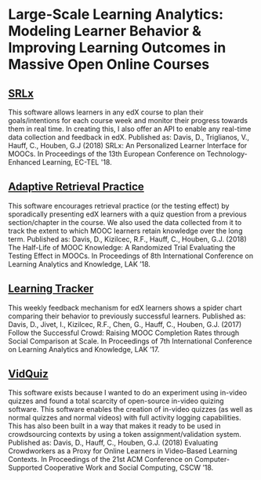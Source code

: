 # Large-Scale Learning Analytics: Modeling Learner Behavior & Improving Learning Outcomes in Massive Open Online Courses


## [SRLx](https://github.com/dan7davis/Lambda/tree/master/study%20planning)

This software allows learners in any edX course to plan their goals/intentions for each course week and monitor their progress towards them in real time. In creating this, I also offer an API to enable any real-time data collection and feedback in edX. Published as: Davis, D., Triglianos, V., Hauff, C., Houben, G.J (2018) SRLx: An Personalized Learner Interface for MOOCs. In Proceedings of the 13th European Conference on Technology-Enhanced Learning, EC-TEL '18.


## [Adaptive Retrieval Practice](https://github.com/dan7davis/Lambda/tree/master/retrieval%20practice)

This software encourages retrieval practice (or the testing effect) by sporadically presenting edX learners with a quiz question from a previous section/chapter in the course. We also used the data collected from it to track the extent to which MOOC learners retain knowledge over the long term. Published as: Davis, D., Kizilcec, R.F., Hauff, C., Houben, G.J. (2018) The Half-Life of MOOC Knowledge: A Randomized Trial Evaluating the Testing Effect in MOOCs. In Proceedings of 8th International Conference on Learning Analytics and Knowledge, LAK ’18.


## [Learning Tracker](https://github.com/ioanajivet/LearningTracker)

This weekly feedback mechanism for edX learners shows a spider chart comparing their behavior to previously successful learners. Published as: Davis, D., Jivet, I., Kizilcec, R.F., Chen, G., Hauff, C., Houben, G.J. (2017) Follow the Successful Crowd: Raising MOOC Completion Rates through Social Comparison at Scale. In Proceedings of 7th International Conference on Learning Analytics and Knowledge, LAK ’17.

## [VidQuiz](https://github.com/dan7davis/In-Video-Quizzing)

This software exists because I wanted to do an experiment using in-video quizzes and found a total scarcity of open-source in-video quizing software. This software enables the creation of in-video quizzes (as well as normal quizzes and normal videos) with full activity logging capabilities. This has also been built in a way that makes it ready to be used in crowdsourcing contexts by using a token assignment/validation system. Published as: Davis, D., Hauff, C., Houben, G.J. (2018) Evaluating Crowdworkers as a Proxy for Online Learners in Video-Based Learning Contexts. In Proceedings of  the 21st ACM Conference on Computer-Supported Cooperative Work and Social Computing, CSCW ’18.
